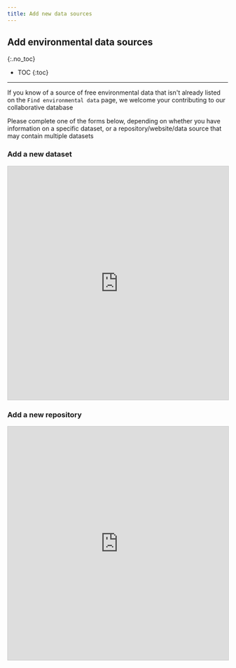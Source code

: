 ```yaml
---
title: Add new data sources
---
```


## Add environmental data sources
{:.no_toc}

- TOC
{:toc}

---

If you know of a source of free environmental data that isn't already listed on the `Find environmental data` page, we welcome your contributing to our collaborative database

Please complete one of the forms below, depending on whether you have information on a specific dataset, or a repository/website/data source that may contain multiple datasets

### Add a new dataset

<iframe class="airtable-embed" src="https://airtable.com/embed/shrMxZ8An4l9DsgkH?backgroundColor=yellow" frameborder="0" onmousewheel="" width="100%" height="533" style="background: transparent; border: 1px solid #ccc;"></iframe>

### Add a new repository

<iframe class="airtable-embed" src="https://airtable.com/embed/shrikmxXskakYS5ca?backgroundColor=yellow" frameborder="0" onmousewheel="" width="100%" height="533" style="background: transparent; border: 1px solid #ccc;"></iframe>